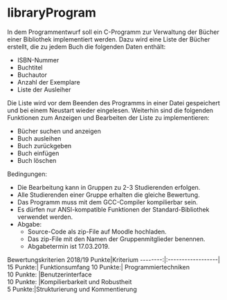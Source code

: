 # libraryProgram

In dem Programmentwurf soll ein C-Programm zur Verwaltung der Bücher einer Bibliothek
implementiert werden. Dazu wird eine Liste der Bücher erstellt, die zu jedem Buch die folgenden Daten enthält:
- ISBN-Nummer
- Buchtitel
- Buchautor
- Anzahl der Exemplare
- Liste der Ausleiher

Die Liste wird vor dem Beenden des Programms in einer Datei gespeichert und bei einem Neustart wieder eingelesen. Weiterhin sind die folgenden Funktionen zum Anzeigen und Bearbeiten der Liste zu implementieren:
- Bücher suchen und anzeigen
- Buch ausleihen
- Buch zurückgeben
- Buch einfügen
- Buch löschen

Bedingungen:
- Die Bearbeitung kann in Gruppen zu 2-3 Studierenden erfolgen.
- Alle Studierenden einer Gruppe erhalten die gleiche Bewertung.
- Das Programm muss mit dem GCC-Compiler kompilierbar sein.
- Es dürfen nur ANSI-kompatible Funktionen der Standard-Bibliothek verwendet werden.
- Abgabe: 
  - Source-Code als zip-File auf Moodle hochladen.
  - Das zip-File mit den Namen der Gruppenmitglieder benennen.
  - Abgabetermin ist 17.03.2019.

Bewertungskriterien 2018/19
Punkte|Kriterium
--------:|:------------------|
15 Punkte:| Funktionsumfang
10 Punkte:| Programmiertechniken\
10 Punkte: |Benutzerinterface\
10 Punkte: |Kompilierbarkeit und Robustheit\
5 Punkte:|Strukturierung und Kommentierung

